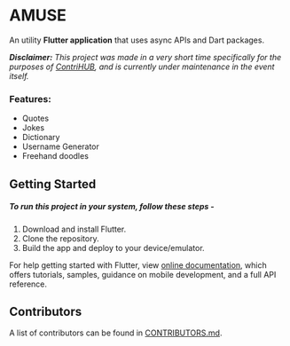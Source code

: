 # AMUSE

An utility **Flutter application** that uses async APIs and Dart packages.

**_Disclaimer:_** _This project was made in a very short time specifically for the purposes of [ContriHUB](https://contrihub.github.io/), and is currently under maintenance in the event itself._

### Features: 

+ Quotes
+ Jokes
+ Dictionary
+ Username Generator
+ Freehand doodles


## Getting Started

##### To run this project in your system, follow these steps -

1. Download and install Flutter.
2. Clone the repository.
3. Build the app and deploy to your device/emulator.

For help getting started with Flutter, view [online documentation](https://flutter.dev/docs), which offers tutorials,
samples, guidance on mobile development, and a full API reference.

## Contributors

A list of contributors can be found in [CONTRIBUTORS.md]().
